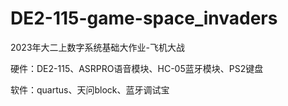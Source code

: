 # DE2-115-game-space_invaders
2023年大二上数字系统基础大作业-飞机大战



硬件：DE2-115、ASRPRO语音模块、HC-05蓝牙模块、PS2键盘 


软件：quartus、天问block、蓝牙调试宝
